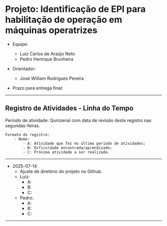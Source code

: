 # Projeto: Identificação de EPI para habilitação de operação em máquinas operatrizes

- Equipe:
	- Luiz Carlos de Araújo Neto
	- Pedro Henrique Brunheira
- Orientador:
	- José William Rodrigues Pereira

- Prazo para entrega final: 

---

## Registro de Atividades - Linha do Tempo

Período de atividade: Quinzenal com data de revisão deste registro nas segundas-feiras. 

```
Formato do registro:
	- Nome: 
		- A: Atividade que fez no último período de atividades;
		- B: Dificuldade encontrada/aprendizado;
		- C: Próxima atividade a ser realizada.
```

---

- 2025-07-14
	- Ajuste de diretório do projeto no Github.
	- Luiz:
		- A: 
		- B:
		- C: 
	- Pedro:
		- A:
		- B:
		- C: 

---
